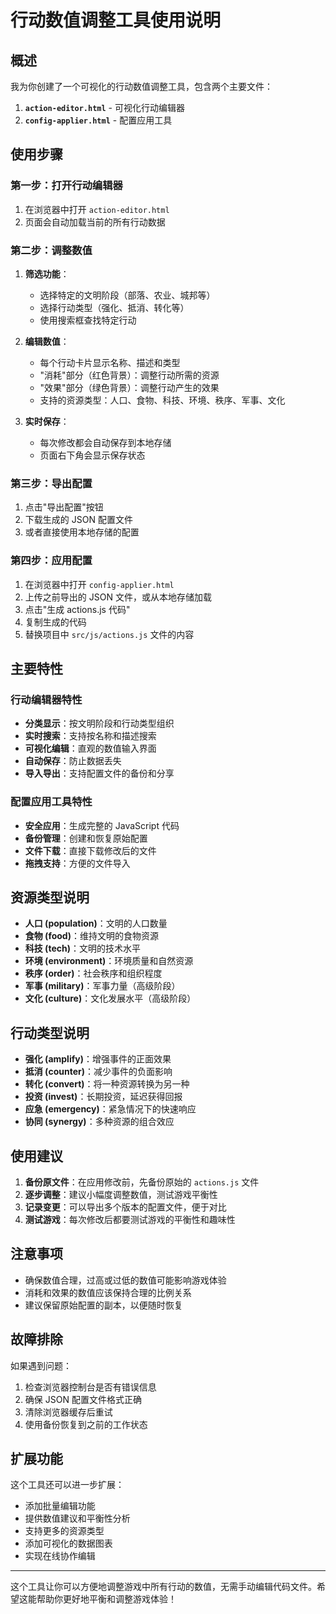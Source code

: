 # 行动数值调整工具使用说明

## 概述

我为你创建了一个可视化的行动数值调整工具，包含两个主要文件：

1. **`action-editor.html`** - 可视化行动编辑器
2. **`config-applier.html`** - 配置应用工具

## 使用步骤

### 第一步：打开行动编辑器

1. 在浏览器中打开 `action-editor.html`
2. 页面会自动加载当前的所有行动数据

### 第二步：调整数值

1. **筛选功能**：
   - 选择特定的文明阶段（部落、农业、城邦等）
   - 选择行动类型（强化、抵消、转化等）
   - 使用搜索框查找特定行动

2. **编辑数值**：
   - 每个行动卡片显示名称、描述和类型
   - "消耗"部分（红色背景）：调整行动所需的资源
   - "效果"部分（绿色背景）：调整行动产生的效果
   - 支持的资源类型：人口、食物、科技、环境、秩序、军事、文化

3. **实时保存**：
   - 每次修改都会自动保存到本地存储
   - 页面右下角会显示保存状态

### 第三步：导出配置

1. 点击"导出配置"按钮
2. 下载生成的 JSON 配置文件
3. 或者直接使用本地存储的配置

### 第四步：应用配置

1. 在浏览器中打开 `config-applier.html`
2. 上传之前导出的 JSON 文件，或从本地存储加载
3. 点击"生成 actions.js 代码"
4. 复制生成的代码
5. 替换项目中 `src/js/actions.js` 文件的内容

## 主要特性

### 行动编辑器特性

- **分类显示**：按文明阶段和行动类型组织
- **实时搜索**：支持按名称和描述搜索
- **可视化编辑**：直观的数值输入界面
- **自动保存**：防止数据丢失
- **导入导出**：支持配置文件的备份和分享

### 配置应用工具特性

- **安全应用**：生成完整的 JavaScript 代码
- **备份管理**：创建和恢复原始配置
- **文件下载**：直接下载修改后的文件
- **拖拽支持**：方便的文件导入

## 资源类型说明

- **人口 (population)**：文明的人口数量
- **食物 (food)**：维持文明的食物资源
- **科技 (tech)**：文明的技术水平
- **环境 (environment)**：环境质量和自然资源
- **秩序 (order)**：社会秩序和组织程度
- **军事 (military)**：军事力量（高级阶段）
- **文化 (culture)**：文化发展水平（高级阶段）

## 行动类型说明

- **强化 (amplify)**：增强事件的正面效果
- **抵消 (counter)**：减少事件的负面影响
- **转化 (convert)**：将一种资源转换为另一种
- **投资 (invest)**：长期投资，延迟获得回报
- **应急 (emergency)**：紧急情况下的快速响应
- **协同 (synergy)**：多种资源的组合效应

## 使用建议

1. **备份原文件**：在应用修改前，先备份原始的 `actions.js` 文件
2. **逐步调整**：建议小幅度调整数值，测试游戏平衡性
3. **记录变更**：可以导出多个版本的配置文件，便于对比
4. **测试游戏**：每次修改后都要测试游戏的平衡性和趣味性

## 注意事项

- 确保数值合理，过高或过低的数值可能影响游戏体验
- 消耗和效果的数值应该保持合理的比例关系
- 建议保留原始配置的副本，以便随时恢复

## 故障排除

如果遇到问题：

1. 检查浏览器控制台是否有错误信息
2. 确保 JSON 配置文件格式正确
3. 清除浏览器缓存后重试
4. 使用备份恢复到之前的工作状态

## 扩展功能

这个工具还可以进一步扩展：

- 添加批量编辑功能
- 提供数值建议和平衡性分析
- 支持更多的资源类型
- 添加可视化的数据图表
- 实现在线协作编辑

---

这个工具让你可以方便地调整游戏中所有行动的数值，无需手动编辑代码文件。希望这能帮助你更好地平衡和调整游戏体验！
